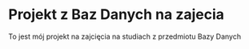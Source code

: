 # Projekt z Baz Danych na zajecia 
To jest mój projekt na zajcięcia na studiach z przedmiotu Bazy Danych
